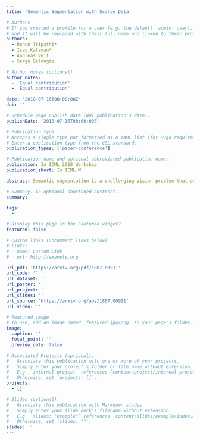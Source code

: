 ```yaml
---
title: 'Semantic Segmentation with Scarce Data'

# Authors
# If you created a profile for a user (e.g. the default `admin` user), write the username (folder name) here
# and it will be replaced with their full name and linked to their profile.
authors:
  - Rohun Tripathi*
  - Isay Katsman*
  - Andreas Veit
  - Serge Belongie

# Author notes (optional)
author_notes:
  - 'Equal contribution'
  - 'Equal contribution'

date: '2018-07-16T00:00:00Z'
doi: ''

# Schedule page publish date (NOT publication's date).
publishDate: '2018-07-16T00:00:00Z'

# Publication type.
# Accepts a single type but formatted as a YAML list (for Hugo requirements).
# Enter a publication type from the CSL standard.
publication_types: ['paper-conference']

# Publication name and optional abbreviated publication name.
publication: In ICML 2018 Workshop
publication_short: In ICML-W

abstract: Semantic segmentation is a challenging vision problem that usually necessitates the collection of large amounts of finely annotated data, which is often quite expensive to obtain. Coarsely annotated data provides an interesting alternative as it is usually substantially more cheap. In this work, we present a method to leverage coarsely annotated data along with fine supervision to produce better segmentation results than would be obtained when training using only the fine data. We validate our approach by simulating a scarce data setting with less than 200 low resolution images from the Cityscapes dataset and show that our method substantially outperforms solely training on the fine annotation data by an average of 15.52% mIoU and outperforms the coarse mask by an average of 5.28% mIoU.

# Summary. An optional shortened abstract.
summary: 

tags:
  - 

# Display this page in the Featured widget?
featured: false

# Custom links (uncomment lines below)
# links:
# - name: Custom Link
#   url: http://example.org

url_pdf: 'https://arxiv.org/pdf/1807.00911'
url_code: ''
url_dataset: ''
url_poster: ''
url_project: ''
url_slides: ''
url_source: 'https://arxiv.org/abs/1807.00911'
url_video: ''

# Featured image
# To use, add an image named `featured.jpg/png` to your page's folder.
image:
  caption: ''
  focal_point: ''
  preview_only: false

# Associated Projects (optional).
#   Associate this publication with one or more of your projects.
#   Simply enter your project's folder or file name without extension.
#   E.g. `internal-project` references `content/project/internal-project/index.md`.
#   Otherwise, set `projects: []`.
projects:
  - []

# Slides (optional).
#   Associate this publication with Markdown slides.
#   Simply enter your slide deck's filename without extension.
#   E.g. `slides: "example"` references `content/slides/example/index.md`.
#   Otherwise, set `slides: ""`.
slides: ''
---
```


<!-- {{% callout note %}}
Click the _Cite_ button above to demo the feature to enable visitors to import publication metadata into their reference management software.
{{% /callout %}} -->

<!-- {{% callout note %}}
Create your slides in Markdown - click the _Slides_ button to check out the example.
{{% /callout %}} -->

<!-- Add the publication's **full text** or **supplementary notes** here. You can use rich formatting such as including [code, math, and images](https://docs.hugoblox.com/content/writing-markdown-latex/). -->
